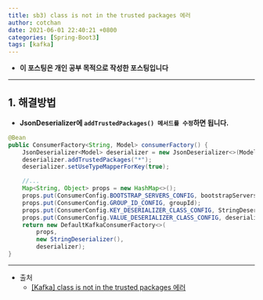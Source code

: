 ```yaml
---
title: sb3) class is not in the trusted packages 에러
author: cotchan 
date: 2021-06-01 22:40:21 +0800 
categories: [Spring-Boot3]
tags: [kafka] 
---
```


+ **이 포스팅은 개인 공부 목적으로 작성한 포스팅입니다**

---

## 1. 해결방법

+ **JsonDeserializer에 `addTrustedPackages() 메서드를 수정`하면 됩니다.**

```java
@Bean
public ConsumerFactory<String, Model> consumerFactory() {
    JsonDeserializer<Model> deserializer = new JsonDeserializer<>(Model.class);
    deserializer.addTrustedPackages("*");
    deserializer.setUseTypeMapperForKey(true);

    //...
    Map<String, Object> props = new HashMap<>();
    props.put(ConsumerConfig.BOOTSTRAP_SERVERS_CONFIG, bootstrapServers);
    props.put(ConsumerConfig.GROUP_ID_CONFIG, groupId);
    props.put(ConsumerConfig.KEY_DESERIALIZER_CLASS_CONFIG, StringDeserializer.class);
    props.put(ConsumerConfig.VALUE_DESERIALIZER_CLASS_CONFIG, deserializer);
    return new DefaultKafkaConsumerFactory<>(
        props,
        new StringDeserializer(),
        deserializer);
}
```

---

+ 출처
  + [[Kafka] class is not in the trusted packages 에러](https://sup2is.tistory.com/102)
